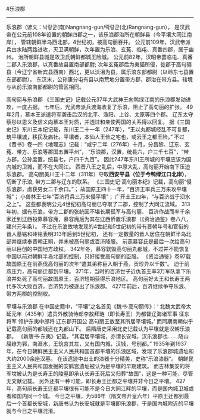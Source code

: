 #乐浪郡
***
乐浪郡（谚文：낙랑군(南)Nangnang-gun/락랑군(北)Rangnang-gun），
是汉武帝在公元前108年设置的朝鲜四郡之一，该乐浪郡治所在朝鲜县（今平壤大同江南岸），
管辖朝鲜半岛西北部，4世纪初，被高句丽吞并。
公元前109年，汉武帝派兵由水陆两路进攻，灭卫满朝鲜，次年置为乐浪、玄菟、临屯、真番四郡，属于幽州。
治所朝鲜县城是故卫氏朝鲜都城王险城。
公元前82年，汉昭帝罢临屯、真番二郡入乐浪郡，以真番故县置南部都尉;
次年玄菟郡后为夷貊所侵，徙郡于高句骊县（今辽宁省新宾县西南）西北，更以沃沮为县，属乐浪东部都尉（以岭东七县置东部都尉）。
东汉末，公孙康分屯有县以南荒地分置带方郡，郡治在带方县。辖境与从前乐浪南部都尉的管区相同。

高句丽与乐浪郡
《三国史记》记载公元37年大武神王向鸭绿江南的乐浪郡发动进攻，一度占据。
七年后，光武帝派兵渡海收复了乐浪，阻止了高句丽的扩张。
49年2月，慕本王派遣将军袭击后汉的北平、渔阳、上谷、太原等四个郡。
辽东太守蔡彤以恩义及信义向慕本王对质，并透过和亲使两国的关系得以回复。
据《三国史记》东川王本纪记载，东川王二十一年（247年），“王以丸都城经乱不可复都，
筑平壤城，移民及庙社。平壤者，本仙人王俭之宅也，或云王之都王险。”
不过《晋书》卷一四《地理志》记载：“咸宁二年（276年）十月，分昌黎、辽东、玄菟、带方、乐浪等郡国五置平州”，
“乐浪郡，汉置，统县六，户三千七百”，“带方郡，公孙度置，统县七，户四千九百”。
因此247年东川王所城的平壤应该为国内城的卫城，而不在大同江。
西晋八王之乱后，中原大乱，高句丽开始南下压迫乐浪郡。
高句丽美川王十二年（311年）夺取**西安平县（位于今鸭绿江口北岸）**，切断了乐浪, 带方二郡与辽东的联系。
《三国史记·高句丽本纪》记载，高句丽“侵乐浪郡，虏获男女二千余口。”；
故国原王四十一年，“百济王率兵三万来攻平壤城”；
小兽林王七年“百济将兵三万来侵平壤”；
广开土王四年，“与百济战于𬇙水之上”。
这些都表明公元4世纪初高句丽已夺取了二郡，控制了大同江流域。
313年初，据有乐浪，带方二郡的张统因不堪长期孤军与高句丽、
百济作战而率千余家迁到辽西投靠慕容廆，慕容廆后为其在辽西侨置乐浪郡（《资治通鉴》卷八八，建兴元年条）。
不过在乐浪故地发现的4世纪和5世纪初的带有晋朝年号和官衔的晋人墓铭和砖铭表明313年后到5世纪初，
还有一定数量的晋人居住在朝鲜半岛北部并继续奉晋朝正朔，并未被高句丽或百济降服。
前燕慕容氏是最后一次给高句丽以巨创的中国地方政权。
342年冬，慕容皝毁高句丽丸都城，不过并不能恢复中国以前对朝鲜半岛北部的控制，只好接受高句丽的臣服。
《资治通鉴》卷97载故国原王在前燕伐高句丽的次年“遣其弟称臣入朝于燕，贡珍异以千数”。
迫于前燕压力，高句丽迁都到平壤。
371年，当时的百济世子近仇首王率3万军队拿下乐浪并处死了高句丽故国原王，百济短期获得乐浪地区。
高句丽好太王和长寿王两代多次大败百济，百济势力被逐出了乐浪郡。
427年前后，百济继续争夺乐浪、带方两郡的控制权。

平壤与乐浪郡
在中国史籍中，“平壤”之名首见《魏书·高句丽传》：‘
北魏太武帝太延元年（435年）遣员外散骑侍郎李敖拜琏（即长寿王）为都督辽海诸军事 征东将军 领护东夷中郎将 辽东郡开国公 高句丽王敖至其所居平壤城。’
而同期南朝似乎记载高句丽的都城还在丸都山下。
后隋唐史采用北史记载认为平壤就是汉朝乐浪郡。
《新唐书·东夷》记载，“其君居平壤城，亦谓长安城，汉乐浪郡也.......随山屈缭为郛，南涯水，王筑宫其左，又有国内城，汉城，号别都。”
1935年到1937年，在今日朝鲜民主主义人民共和国首都平壤的乐浪区域，发现了乐浪郡城遗址和大约2000余座汉墓。
在该遗迹中出土的漆器十分精美，史称“乐浪漆器”。
朝鲜民主主义人民共和国发掘的安鹤宫遗址被认为是平壤的早期建筑。
而吉林集安的将军坟被认为是长寿王的陵墓即承认长寿王死后又归葬“故国”，这是一种可能，尽管无文献记载。
另外还有一种可能，即长寿王迁都之平壤并非今日之平壤。
427年，高句丽长寿王迁都平壤很有可能不是今日大同江畔的平壤，而是国内城卫城或者和国内同一个城。
今日之平壤，为586年（隋文帝开皇六年）平原王迁都到最后一个首都长安城，新唐书认为长安城就是平壤即乐浪郡，于是国内城附近的平壤就与今日之平壤混淆。
